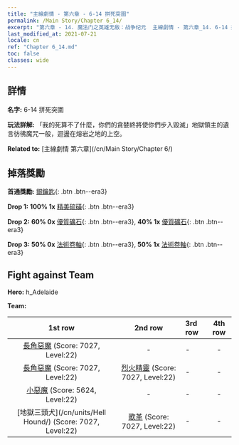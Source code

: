 ```yaml
---
title: "主線劇情 - 第六章 - 6-14 拼死突圍"
permalink: /Main Story/Chapter 6_14/
excerpt: "第六章 - 14. 魔法门之英雄无敌：战争纪元  主線劇情 - 第六章_14. 6-14 拼死突圍"
last_modified_at: 2021-07-21
locale: cn
ref: "Chapter 6_14.md"
toc: false
classes: wide
---
```


## 詳情

 **名字:** 6-14 拼死突圍

 **玩法詳解:** 「我的死算不了什麼，你們的貪婪終將使你們步入毀滅」地獄領主的遺言彷彿魔咒一般，迴盪在熔岩之地的上空。

 **Related to:** [主線劇情 第六章](/cn/Main Story/Chapter 6/)

## 掉落獎勵

 **首通獎勵:** [銀鑰匙](/cn/Items/con_693/){: .btn .btn--era3}

 **Drop 1:** **100% 1x** [精美硫磺](/cn/Items/mat_22/){: .btn .btn--era3}

 **Drop 2:** **60% 0x** [優質礦石](/cn/Items/mat_12/){: .btn .btn--era3}, **40% 1x** [優質礦石](/cn/Items/mat_12/){: .btn .btn--era3}

 **Drop 3:** **50% 0x** [法術卷軸](/cn/Items/con_694/){: .btn .btn--era3}, **50% 1x** [法術卷軸](/cn/Items/con_694/){: .btn .btn--era3}


## Fight against Team
 **Hero:** h_Adelaide

 **Team:**


  | 1st row | 2nd row | 3rd row | 4th row |
  |:----:|:----:|:----|:----:|
  | [長角惡魔](/cn/units/Demon/) (Score: 7027, Level:22)  | - | - | - |
  | [長角惡魔](/cn/units/Demon/) (Score: 7027, Level:22)  | [烈火精靈](/cn/units/Efreeti/) (Score: 7027, Level:22)  | - | - |
  | [小惡魔](/cn/units/Imp/) (Score: 5624, Level:22)  | - | - | - |
  | [地獄三頭犬](/cn/units/Hell Hound/) (Score: 7027, Level:22)  | [歌革](/cn/units/Gog/) (Score: 7027, Level:22)  | - | - |


